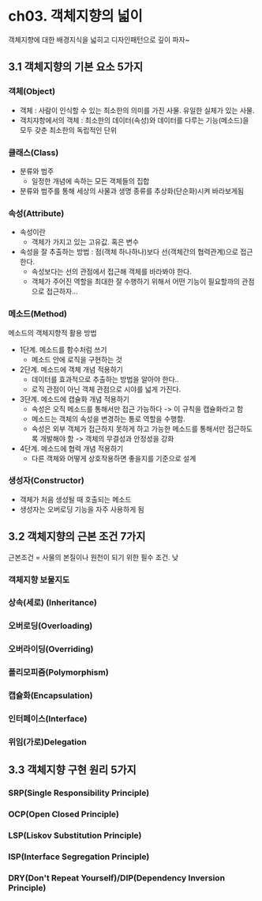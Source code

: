 # ch03. 객체지향의 넓이
객체지향에 대한 배경지식을 넓히고 디자인패턴으로 깊이 파자~
## 3.1 객체지향의 기본 요소 5가지
### 객체(Object)
* 객체 : 사람이 인식할 수 있는 최소한의 의미를 가진 사물. 유일한 실체가 있는 사물.
* 객치쟈항에서의 객체 : 최소한의 데이터(속성)와 데이터를 다루는 기능(메소드)을 모두 갖춘 최소한의 독립적인 단위

### 클래스(Class)
* 분류와 범주
  * 일정한 개념에 속하는 모든 객체들의 집합
* 분류와 범주를 통해 세상의 사물과 생명 종류를 추상화(단순화)시켜 바라보게됨

### 속성(Attribute)
* 속성이란
  * 객체가 가지고 있는 고유값. 혹은 변수
* 속성을 잘 추출하는 방법 : 점(객체 하나하나)보다 선(객체간의 협력관계)으로 접근한다.
  * 속성보다는 선의 관점에서 접근해 객체를 바라봐야 한다.
  * 객체가 주어진 역할을 최대한 잘 수행하기 위해서 어떤 기능이 필요할까의 관점으로 접근하자...

### 메소드(Method)
메소드의 객체지향적 활용 방법
* 1단계. 메소드를 함수처럼 쓰기
  * 메소드 안에 로직을 구현하는 것
* 2단계. 메소드에 객체 개념 적용하기
  * 데이터를 효과적으로 추출하는 방법을 알아야 한다..
  * 로직 관점이 아닌 객체 관점으로 시야를 넓게 가진다.
* 3단계. 메소드에 캡슐화 개념 적용하기
  * 속성은 오직 메소드를 통해서만 접근 가능하다 -> 이 규칙을 캡슐화라고 함
  * 메소드는 객체의 속성을 변경하는 통로 역할을 수행함.
  * 속성은 외부 객체가 접근하지 못하게 하고 가능한 메소드를 통해서만 접근하도록 개발해야 함 -> 객체의 무결성과 안정성을 강화
* 4단계. 메소드에 협력 개념 적용하기
  * 다른 객체와 어떻게 상호작용하면 좋을지를 기준으로 설계

### 생성자(Constructor)
* 객체가 처음 생성될 때 호출되는 메소드
* 생성자는 오버로딩 기능을 자주 사용하게 됨

## 3.2 객체지향의 근본 조건 7가지
근본조건 = 사물의 본질이나 원천이 되기 위한 필수 조건. 낮
### 객체지향 보물지도

### 상속(세로) (Inheritance)
### 오버로딩(Overloading)
### 오버라이딩(Overriding)
### 폴리모피즘(Polymorphism)
### 캡슐화(Encapsulation)
### 인터페이스(Interface)
### 위임(가로)Delegation

## 3.3 객체지향 구현 원리 5가지
### SRP(Single Responsibility Principle)
### OCP(Open Closed Principle)
### LSP(Liskov Substitution Principle)
### ISP(Interface Segregation Principle)
### DRY(Don't Repeat Yourself)/DIP(Dependency Inversion Principle)
